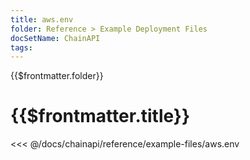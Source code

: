 ```yaml
---
title: aws.env
folder: Reference > Example Deployment Files
docSetName: ChainAPI
tags:
---
```


<TitleSpan>{{$frontmatter.folder}}</TitleSpan>

# {{$frontmatter.title}}

<<< @/docs/chainapi/reference/example-files/aws.env
